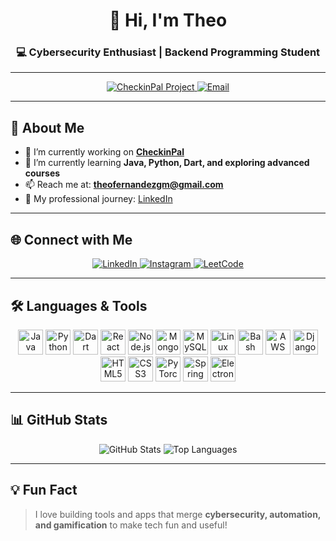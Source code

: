 <h1 align="center">👋 Hi, I'm Theo</h1>
<h3 align="center">💻 Cybersecurity Enthusiast | Backend Programming Student</h3>

---

<p align="center">
  <a href="https://github.com/theofernandezgm/CheckinPal">
    <img src="https://img.shields.io/badge/Current%20Project-CheckinPal-blue?style=for-the-badge&logo=github" alt="CheckinPal Project" />
  </a>
  <a href="mailto:theofernandezgm@gmail.com">
    <img src="https://img.shields.io/badge/Email-theofernandezgm@gmail.com-red?style=for-the-badge&logo=gmail" alt="Email" />
  </a>
</p>

---

## 🚀 About Me

- 🔭 I’m currently working on **[CheckinPal](https://github.com/theofernandezgm/CheckinPal)**
- 🌱 I’m currently learning **Java, Python, Dart, and exploring advanced courses**
- 📫 Reach me at: **theofernandezgm@gmail.com**
- 📄 My professional journey: [LinkedIn](https://www.linkedin.com/in/theo-fern%C3%A1ndez/)

---

## 🌐 Connect with Me

<p align="center">
  <a href="https://linkedin.com/in/theofernandezgm" target="blank">
    <img src="https://img.shields.io/badge/LinkedIn-0077B5?style=for-the-badge&logo=linkedin&logoColor=white" alt="LinkedIn" />
  </a>
  <a href="https://instagram.com/theofernandezgm" target="blank">
    <img src="https://img.shields.io/badge/Instagram-E4405F?style=for-the-badge&logo=instagram&logoColor=white" alt="Instagram" />
  </a>
  <a href="https://www.leetcode.com/imthinkingmiku" target="blank">
    <img src="https://img.shields.io/badge/LeetCode-F79F1F?style=for-the-badge&logo=leetcode&logoColor=white" alt="LeetCode" />
  </a>
</p>

---

## 🛠 Languages & Tools

<p align="center">
  <img src="https://cdn.jsdelivr.net/gh/devicons/devicon/icons/java/java-original.svg" alt="Java" width="40" height="40" />
  <img src="https://cdn.jsdelivr.net/gh/devicons/devicon/icons/python/python-original.svg" alt="Python" width="40" height="40" />
  <img src="https://cdn.jsdelivr.net/gh/devicons/devicon/icons/dart/dart-original.svg" alt="Dart" width="40" height="40" />
  <img src="https://cdn.jsdelivr.net/gh/devicons/devicon/icons/react/react-original.svg" alt="React" width="40" height="40" />
  <img src="https://cdn.jsdelivr.net/gh/devicons/devicon/icons/nodejs/nodejs-original.svg" alt="Node.js" width="40" height="40" />
  <img src="https://cdn.jsdelivr.net/gh/devicons/devicon/icons/mongodb/mongodb-original.svg" alt="MongoDB" width="40" height="40" />
  <img src="https://cdn.jsdelivr.net/gh/devicons/devicon/icons/mysql/mysql-original.svg" alt="MySQL" width="40" height="40" />
  <img src="https://cdn.jsdelivr.net/gh/devicons/devicon/icons/linux/linux-original.svg" alt="Linux" width="40" height="40" />
  <img src="https://cdn.jsdelivr.net/gh/devicons/devicon/icons/bash/bash-original.svg" alt="Bash" width="40" height="40" />
  <img src="https://cdn.jsdelivr.net/gh/devicons/devicon/icons/aws/aws-original.svg" alt="AWS" width="40" height="40" />
  <img src="https://cdn.jsdelivr.net/gh/devicons/devicon/icons/django/django-original.svg" alt="Django" width="40" height="40" />
  <img src="https://cdn.jsdelivr.net/gh/devicons/devicon/icons/html5/html5-original.svg" alt="HTML5" width="40" height="40" />
  <img src="https://cdn.jsdelivr.net/gh/devicons/devicon/icons/css3/css3-original.svg" alt="CSS3" width="40" height="40" />
  <img src="https://cdn.jsdelivr.net/gh/devicons/devicon/icons/pytorch/pytorch-original.svg" alt="PyTorch" width="40" height="40" />
  <img src="https://cdn.jsdelivr.net/gh/devicons/devicon/icons/spring/spring-original.svg" alt="Spring" width="40" height="40" />
  <img src="https://cdn.jsdelivr.net/gh/devicons/devicon/icons/electron/electron-original.svg" alt="Electron" width="40" height="40" />
</p>

---

## 📊 GitHub Stats

<p align="center">
  <img src="https://github-readme-stats.vercel.app/api?username=theofernandezgm&show_icons=true&theme=dracula&line_height=27" alt="GitHub Stats" />
  <img src="https://github-readme-stats.vercel.app/api/top-langs/?username=theofernandezgm&theme=dracula" alt="Top Languages" />
</p>

---

## 💡 Fun Fact

> I love building tools and apps that merge **cybersecurity, automation, and gamification** to make tech fun and useful!
